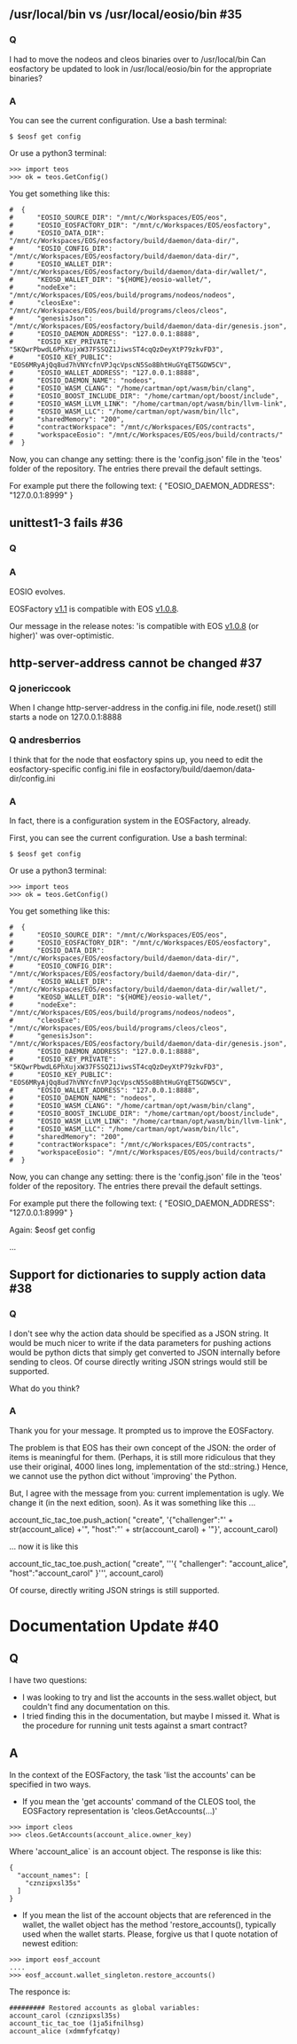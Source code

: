 ## /usr/local/bin vs /usr/local/eosio/bin #35

### Q

I had to move the nodeos and cleos binaries over to /usr/local/bin
Can eosfactory be updated to look in /usr/local/eosio/bin for the appropriate 
binaries?

### A

You can see the current configuration. Use a bash terminal:
```
$ $eosf get config
```
Or use a python3 terminal:
```
>>> import teos
>>> ok = teos.GetConfig()
```

You get something like this:
```
#  {
#      "EOSIO_SOURCE_DIR": "/mnt/c/Workspaces/EOS/eos",
#      "EOSIO_EOSFACTORY_DIR": "/mnt/c/Workspaces/EOS/eosfactory",
#      "EOSIO_DATA_DIR": "/mnt/c/Workspaces/EOS/eosfactory/build/daemon/data-dir/",
#      "EOSIO_CONFIG_DIR": "/mnt/c/Workspaces/EOS/eosfactory/build/daemon/data-dir/",
#      "EOSIO_WALLET_DIR": "/mnt/c/Workspaces/EOS/eosfactory/build/daemon/data-dir/wallet/",
#      "KEOSD_WALLET_DIR": "${HOME}/eosio-wallet/",
#      "nodeExe": "/mnt/c/Workspaces/EOS/eos/build/programs/nodeos/nodeos",
#      "cleosExe": "/mnt/c/Workspaces/EOS/eos/build/programs/cleos/cleos",
#      "genesisJson": "/mnt/c/Workspaces/EOS/eosfactory/build/daemon/data-dir/genesis.json",
#      "EOSIO_DAEMON_ADDRESS": "127.0.0.1:8888",
#      "EOSIO_KEY_PRIVATE": "5KQwrPbwdL6PhXujxW37FSSQZ1JiwsST4cqQzDeyXtP79zkvFD3",
#      "EOSIO_KEY_PUBLIC": "EOS6MRyAjQq8ud7hVNYcfnVPJqcVpscN5So8BhtHuGYqET5GDW5CV",
#      "EOSIO_WALLET_ADDRESS": "127.0.0.1:8888",
#      "EOSIO_DAEMON_NAME": "nodeos",
#      "EOSIO_WASM_CLANG": "/home/cartman/opt/wasm/bin/clang",
#      "EOSIO_BOOST_INCLUDE_DIR": "/home/cartman/opt/boost/include",
#      "EOSIO_WASM_LLVM_LINK": "/home/cartman/opt/wasm/bin/llvm-link",
#      "EOSIO_WASM_LLC": "/home/cartman/opt/wasm/bin/llc",
#      "sharedMemory": "200",
#      "contractWorkspace": "/mnt/c/Workspaces/EOS/contracts",
#      "workspaceEosio": "/mnt/c/Workspaces/EOS/eos/build/contracts/"
#  }
```
Now, you can change any setting: there is the 'config.json' file in the 'teos' 
folder of the repository. The entries there prevail the default settings.

For example put there the following text:
{
    "EOSIO_DAEMON_ADDRESS": "127.0.0.1:8999"
}

## unittest1-3 fails #36

### Q

### A

EOSIO evolves. 

EOSFactory [v1.1](https://github.com/tokenika/eosfactory/releases/tag/v1.1) is compatible with EOS [v1.0.8](https://github.com/EOSIO/eos/releases/tag/v1.0.8).

Our message in the release notes: 'is compatible with EOS [v1.0.8](https://github.com/EOSIO/eos/releases/tag/v1.0.8) (or higher)' was 
over-optimistic.



## http-server-address cannot be changed #37

### Q jonericcook

When I change http-server-address in the config.ini file, node.reset() still 
starts a node on 127.0.0.1:8888

### Q andresberrios

I think that for the node that eosfactory spins up, you need to edit the eosfactory-specific config.ini file in 
eosfactory/build/daemon/data-dir/config.ini

### A

In fact, there is a configuration system in the EOSFactory, already.

First, you can see the current configuration. Use a bash terminal:
```
$ $eosf get config
```

Or use a python3 terminal:
```
>>> import teos
>>> ok = teos.GetConfig()
```

You get something like this:
```
#  {
#      "EOSIO_SOURCE_DIR": "/mnt/c/Workspaces/EOS/eos",
#      "EOSIO_EOSFACTORY_DIR": "/mnt/c/Workspaces/EOS/eosfactory",
#      "EOSIO_DATA_DIR": "/mnt/c/Workspaces/EOS/eosfactory/build/daemon/data-dir/",
#      "EOSIO_CONFIG_DIR": "/mnt/c/Workspaces/EOS/eosfactory/build/daemon/data-dir/",
#      "EOSIO_WALLET_DIR": "/mnt/c/Workspaces/EOS/eosfactory/build/daemon/data-dir/wallet/",
#      "KEOSD_WALLET_DIR": "${HOME}/eosio-wallet/",
#      "nodeExe": "/mnt/c/Workspaces/EOS/eos/build/programs/nodeos/nodeos",
#      "cleosExe": "/mnt/c/Workspaces/EOS/eos/build/programs/cleos/cleos",
#      "genesisJson": "/mnt/c/Workspaces/EOS/eosfactory/build/daemon/data-dir/genesis.json",
#      "EOSIO_DAEMON_ADDRESS": "127.0.0.1:8888",
#      "EOSIO_KEY_PRIVATE": "5KQwrPbwdL6PhXujxW37FSSQZ1JiwsST4cqQzDeyXtP79zkvFD3",
#      "EOSIO_KEY_PUBLIC": "EOS6MRyAjQq8ud7hVNYcfnVPJqcVpscN5So8BhtHuGYqET5GDW5CV",
#      "EOSIO_WALLET_ADDRESS": "127.0.0.1:8888",
#      "EOSIO_DAEMON_NAME": "nodeos",
#      "EOSIO_WASM_CLANG": "/home/cartman/opt/wasm/bin/clang",
#      "EOSIO_BOOST_INCLUDE_DIR": "/home/cartman/opt/boost/include",
#      "EOSIO_WASM_LLVM_LINK": "/home/cartman/opt/wasm/bin/llvm-link",
#      "EOSIO_WASM_LLC": "/home/cartman/opt/wasm/bin/llc",
#      "sharedMemory": "200",
#      "contractWorkspace": "/mnt/c/Workspaces/EOS/contracts",
#      "workspaceEosio": "/mnt/c/Workspaces/EOS/eos/build/contracts/"
#  }
```
Now, you can change any setting: there is the 'config.json' file in the 'teos' 
folder of the repository. The entries there prevail the default settings.

For example put there the following text:
{
    "EOSIO_DAEMON_ADDRESS": "127.0.0.1:8999"
}

Again:
$eosf get config

...


## Support for dictionaries to supply action data #38

### Q
I don't see why the action data should be specified as a JSON string. It would 
be much nicer to write if the data parameters for pushing actions would be 
python dicts that simply get converted to JSON internally before sending to 
cleos. Of course directly writing JSON strings would still be supported.

What do you think?

### A
Thank you for your message. It prompted us to improve the EOSFactory.

The problem is that EOS has their own concept of the JSON: the order of 
items is meaningful for them. (Perhaps, it is still more ridiculous that they
use their original, 4000 lines long, implementation of the std::string.)
Hence, we cannot use the python dict without 'improving' the Python.

But, I agree with the message from you: current implementation is ugly. We 
change it (in the next edition, soon). As it was something like this ...

account_tic_tac_toe.push_action(
    "create", 
    '{"challenger":"' + str(account_alice) 
        +'", "host":"' + str(account_carol) + '"}',
    account_carol)


... now it is like this

account_tic_tac_toe.push_action(
    "create", 
    '''{
        "challenger": "account_alice",
        "host":"account_carol"
    }''',
    account_carol)

Of course, directly writing JSON strings is still supported.

# Documentation Update #40

## Q

I have two questions:

* I was looking to try and list the accounts in the sess.wallet object, but 
couldn't find any documentation on this.
* I tried finding this in the documentation, but maybe I missed it. What is the 
procedure for running unit tests against a smart contract?

## A

In the context of the EOSFactory, the task 'list the accounts' can be specified 
in two ways.

* If you mean the 'get accounts' command of the CLEOS tool, the EOSFactory 
representation is 'cleos.GetAccounts(...)'
```
>>> import cleos
>>> cleos.GetAccounts(account_alice.owner_key)
```
Where 'account_alice` is an account object. The response is like this:
```
{
  "account_names": [
    "cznzipxsl35s"
  ]
}
```
* If you mean the list of the account objects that are referenced in the 
wallet, the wallet object has the method 'restore_accounts(), typically used 
when the wallet starts. Please, forgive us that I quote notation of newest 
edition:
```
>>> import eosf_account
....
>>> eosf_account.wallet_singleton.restore_accounts()
```
The responce is:
```
######### Restored accounts as global variables:
account_carol (cznzipxsl35s)
account_tic_tac_toe (1ja5ifnilhsg)
account_alice (xdmmfyfcatqy)
```


